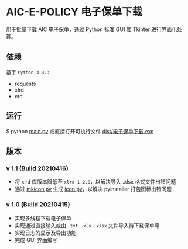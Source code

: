 # AIC-E-POLICY 电子保单下载
用于批量下载 AIC 电子保单，通过 Python 标准 GUI 库 Tkinter 进行界面化处理。

## 依赖
基于 `Python 3.8.3`
- requests
- xlrd
- etc.

## 运行
$ python [main.py]([www](https://github.com/mrmmmt/AIC-E-POLICY/blob/master/main.py)) 或直接打开可执行文件 [dist/电子保单下载.exe](https://github.com/mrmmmt/AIC-E-POLICY/tree/master/dist)

## 版本
### v 1.1 (Build 20210416)
- 将 xlrd 库版本降低至 `xlrd 1.2.0`，以解决导入 .xlsx 格式文件出错问题
- 通过 [mkicon.py](https://github.com/mrmmmt/AIC-E-POLICY/blob/master/mkicon.py) 生成 [icon.py](https://github.com/mrmmmt/AIC-E-POLICY/blob/master/icon.py)，以解决 pyinstaller 打包图标出错问题

### v 1.0 (Build 20210415)
- 实现多线程下载电子保单
- 实现通过直接输入或由 `.txt .xls .xlsx` 文件导入待下载保单号
- 实现日志的显示及导出功能
- 完成 GUI 界面编写